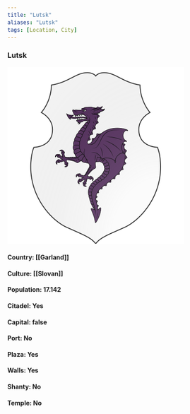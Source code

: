 ```yaml
---
title: "Lutsk"
aliases: "Lutsk"
tags: [Location, City]
---
```

### Lutsk
![](attachment/093640e5b2bb7599ad61755996e510f2.svg)

#### Country: [[Garland]]

#### Culture: [[Slovan]]

#### Population: 17.142

#### Citadel: Yes

#### Capital: false

#### Port: No

#### Plaza: Yes

#### Walls: Yes

#### Shanty: No

#### Temple: No

